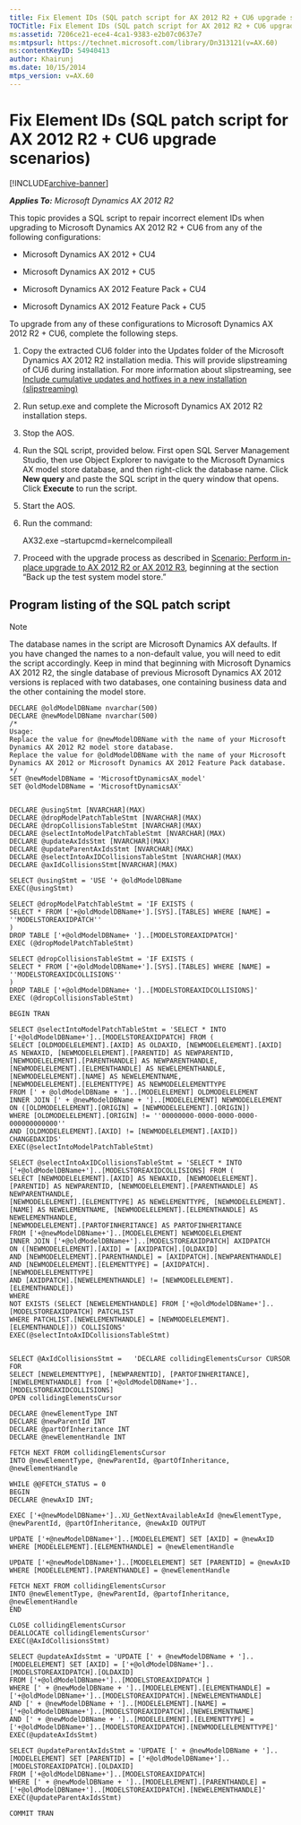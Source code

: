 ```yaml
---
title: Fix Element IDs (SQL patch script for AX 2012 R2 + CU6 upgrade scenarios)
TOCTitle: Fix Element IDs (SQL patch script for AX 2012 R2 + CU6 upgrade scenarios)
ms:assetid: 7206ce21-ece4-4ca1-9383-e2b07c0637e7
ms:mtpsurl: https://technet.microsoft.com/library/Dn313121(v=AX.60)
ms:contentKeyID: 54940413
author: Khairunj
ms.date: 10/15/2014
mtps_version: v=AX.60
---
```


# Fix Element IDs (SQL patch script for AX 2012 R2 + CU6 upgrade scenarios) 


[!INCLUDE[archive-banner](includes/archive-banner.md)]


_**Applies To:** Microsoft Dynamics AX 2012 R2_

This topic provides a SQL script to repair incorrect element IDs when upgrading to Microsoft Dynamics AX 2012 R2 + CU6 from any of the following configurations:

  - Microsoft Dynamics AX 2012 + CU4

  - Microsoft Dynamics AX 2012 + CU5

  - Microsoft Dynamics AX 2012 Feature Pack + CU4

  - Microsoft Dynamics AX 2012 Feature Pack + CU5

To upgrade from any of these configurations to Microsoft Dynamics AX 2012 R2 + CU6, complete the following steps.

1.  Copy the extracted CU6 folder into the Updates folder of the Microsoft Dynamics AX 2012 R2 installation media. This will provide slipstreaming of CU6 during installation. For more information about slipstreaming, see [Include cumulative updates and hotfixes in a new installation (slipstreaming)](include-cumulative-updates-and-hotfixes-in-a-new-installation-slipstreaming.md)

2.  Run setup.exe and complete the Microsoft Dynamics AX 2012 R2 installation steps.

3.  Stop the AOS.

4.  Run the SQL script, provided below. First open SQL Server Management Studio, then use Object Explorer to navigate to the Microsoft Dynamics AX model store database, and then right-click the database name. Click **New query** and paste the SQL script in the query window that opens. Click **Execute** to run the script.

5.  Start the AOS.

6.  Run the command:
    
    AX32.exe –startupcmd=kernelcompileall

7.  Proceed with the upgrade process as described in [Scenario: Perform in-place upgrade to AX 2012 R2 or AX 2012 R3](scenario-perform-in-place-upgrade-to-ax-2012-r2-or-ax-2012-r3.md), beginning at the section “Back up the test system model store.”

## Program listing of the SQL patch script


> [!NOTE]
> <P>The database names in the script are Microsoft Dynamics AX defaults. If you have changed the names to a non-default value, you will need to edit the script accordingly. Keep in mind that beginning with Microsoft Dynamics AX 2012 R2, the single database of previous Microsoft Dynamics AX 2012 versions is replaced with two databases, one containing business data and the other containing the model store.</P>



    DECLARE @oldModelDBName nvarchar(500)
    DECLARE @newModelDBName nvarchar(500)
    /*
    Usage:
    Replace the value for @newModelDBName with the name of your Microsoft Dynamics AX 2012 R2 model store database.
    Replace the value for @oldModelDBName with the name of your Microsoft Dynamics AX 2012 or Microsoft Dynamics AX 2012 Feature Pack database.
    */
    SET @newModelDBName = 'MicrosoftDynamicsAX_model'
    SET @oldModelDBName = 'MicrosoftDynamicsAX'
    
    
    DECLARE @usingStmt [NVARCHAR](MAX)
    DECLARE @dropModelPatchTableStmt [NVARCHAR](MAX)
    DECLARE @dropCollisionsTableStmt [NVARCHAR](MAX)
    DECLARE @selectIntoModelPatchTableStmt [NVARCHAR](MAX)
    DECLARE @updateAxIdsStmt [NVARCHAR](MAX)
    DECLARE @updateParentAxIdsStmt [NVARCHAR](MAX)
    DECLARE @selectIntoAxIDCollisionsTableStmt [NVARCHAR](MAX)
    DECLARE @axIdCollisionsStmt[NVARCHAR](MAX)
    
    SELECT @usingStmt = 'USE '+ @oldModelDBName
    EXEC(@usingStmt)
    
    SELECT @dropModelPatchTableStmt = 'IF EXISTS (
    SELECT * FROM ['+@oldModelDBName+'].[SYS].[TABLES] WHERE [NAME] = ''MODELSTOREAXIDPATCH''
    )
    DROP TABLE ['+@oldModelDBName+ ']..[MODELSTOREAXIDPATCH]'
    EXEC (@dropModelPatchTableStmt)
    
    SELECT @dropCollisionsTableStmt = 'IF EXISTS (
    SELECT * FROM ['+@oldModelDBName+'].[SYS].[TABLES] WHERE [NAME] = ''MODELSTOREAXIDCOLLISIONS''
    )
    DROP TABLE ['+@oldModelDBName+ ']..[MODELSTOREAXIDCOLLISIONS]'
    EXEC (@dropCollisionsTableStmt)
    
    BEGIN TRAN
    
    SELECT @selectIntoModelPatchTableStmt = 'SELECT * INTO ['+@oldModelDBName+']..[MODELSTOREAXIDPATCH] FROM (
    SELECT [OLDMODELELEMENT].[AXID] AS OLDAXID, [NEWMODELELEMENT].[AXID] AS NEWAXID, [NEWMODELELEMENT].[PARENTID] AS NEWPARENTID,
    [NEWMODELELEMENT].[PARENTHANDLE] AS NEWPARENTHANDLE, [NEWMODELELEMENT].[ELEMENTHANDLE] AS NEWELEMENTHANDLE,[NEWMODELELEMENT].[NAME] AS NEWELEMENTNAME, 
    [NEWMODELELEMENT].[ELEMENTTYPE] AS NEWMODELELEMENTTYPE
    FROM [' + @oldModelDBName + ']..[MODELELEMENT] OLDMODELELEMENT
    INNER JOIN [' + @newModelDBName + ']..[MODELELEMENT] NEWMODELELEMENT
    ON ([OLDMODELELEMENT].[ORIGIN] = [NEWMODELELEMENT].[ORIGIN])
    WHERE [OLDMODELELEMENT].[ORIGIN] != ''00000000-0000-0000-0000-000000000000''
    AND [OLDMODELELEMENT].[AXID] != [NEWMODELELEMENT].[AXID]) CHANGEDAXIDS'
    EXEC(@selectIntoModelPatchTableStmt)
    
    SELECT @selectIntoAxIDCollisionsTableStmt = 'SELECT * INTO ['+@oldModelDBName+']..[MODELSTOREAXIDCOLLISIONS] FROM (
    SELECT [NEWMODELELEMENT].[AXID] AS NEWAXID, [NEWMODELELEMENT].[PARENTID] AS NEWPARENTID, [NEWMODELELEMENT].[PARENTHANDLE] AS NEWPARENTHANDLE, 
    [NEWMODELELEMENT].[ELEMENTTYPE] AS NEWELEMENTTYPE, [NEWMODELELEMENT].[NAME] AS NEWELEMENTNAME, [NEWMODELELEMENT].[ELEMENTHANDLE] AS NEWELEMENTHANDLE, 
    [NEWMODELELEMENT].[PARTOFINHERITANCE] AS PARTOFINHERITANCE
    FROM ['+@newModelDBName+']..[MODELELEMENT] NEWMODELELEMENT 
    INNER JOIN ['+@oldModelDBName+']..[MODELSTOREAXIDPATCH] AXIDPATCH 
    ON ([NEWMODELELEMENT].[AXID] = [AXIDPATCH].[OLDAXID] 
    AND [NEWMODELELEMENT].[PARENTHANDLE] = [AXIDPATCH].[NEWPARENTHANDLE]
    AND [NEWMODELELEMENT].[ELEMENTTYPE] = [AXIDPATCH].[NEWMODELELEMENTTYPE]
    AND [AXIDPATCH].[NEWELEMENTHANDLE] != [NEWMODELELEMENT].[ELEMENTHANDLE])
    WHERE 
    NOT EXISTS (SELECT [NEWELEMENTHANDLE] FROM ['+@oldModelDBName+']..[MODELSTOREAXIDPATCH] PATCHLIST 
    WHERE PATCHLIST.[NEWELEMENTHANDLE] = [NEWMODELELEMENT].[ELEMENTHANDLE])) COLLISIONS'
    EXEC(@selectIntoAxIDCollisionsTableStmt)
    
    
    SELECT @AxIdCollisionsStmt =   'DECLARE collidingElementsCursor CURSOR FOR 
    SELECT [NEWELEMENTTYPE], [NEWPARENTID], [PARTOFINHERITANCE], [NEWELEMENTHANDLE] from ['+@oldModelDBName+']..[MODELSTOREAXIDCOLLISIONS]
    OPEN collidingElementsCursor
    
    DECLARE @newElementType INT
    DECLARE @newParentId INT
    DECLARE @partOfInheritance INT
    DECLARE @newElementHandle INT
    
    FETCH NEXT FROM collidingElementsCursor
    INTO @newElementType, @newParentId, @partOfInheritance, @newElementHandle
    
    WHILE @@FETCH_STATUS = 0
    BEGIN
    DECLARE @newAxID INT;
    
    EXEC ['+@newModelDBName+']..XU_GetNextAvailableAxId @newElementType, @newParentId, @partOfInheritance, @newAxID OUTPUT
    
    UPDATE ['+@newModelDBName+']..[MODELELEMENT] SET [AXID] = @newAxID 
    WHERE [MODELELEMENT].[ELEMENTHANDLE] = @newElementHandle
    
    UPDATE ['+@newModelDBName+']..[MODELELEMENT] SET [PARENTID] = @newAxID 
    WHERE [MODELELEMENT].[PARENTHANDLE] = @newElementHandle
    
    FETCH NEXT FROM collidingElementsCursor
    INTO @newElementType, @newParentId, @partofInheritance, @newElementHandle
    END
    
    CLOSE collidingElementsCursor
    DEALLOCATE collidingElementsCursor'
    EXEC(@AxIdCollisionsStmt)
    
    SELECT @updateAxIdsStmt = 'UPDATE [' + @newModelDBName + ']..[MODELELEMENT] SET [AXID] = ['+@oldModelDBName+']..[MODELSTOREAXIDPATCH].[OLDAXID]
    FROM ['+@oldModelDBName+']..[MODELSTOREAXIDPATCH ]
    WHERE [' + @newModelDBName + ']..[MODELELEMENT].[ELEMENTHANDLE] = ['+@oldModelDBName+']..[MODELSTOREAXIDPATCH].[NEWELEMENTHANDLE]
    AND [' + @newModelDBName + ']..[MODELELEMENT].[NAME] = ['+@oldModelDBName+']..[MODELSTOREAXIDPATCH].[NEWELEMENTNAME]
    AND [' + @newModelDBName + ']..[MODELELEMENT].[ELEMENTTYPE] = ['+@oldModelDBName+']..[MODELSTOREAXIDPATCH].[NEWMODELELEMENTTYPE]'
    EXEC(@updateAxIdsStmt)
    
    SELECT @updateParentAxIdsStmt = 'UPDATE [' + @newModelDBName + ']..[MODELELEMENT] SET [PARENTID] = ['+@oldModelDBName+']..[MODELSTOREAXIDPATCH].[OLDAXID]
    FROM ['+@oldModelDBName+']..[MODELSTOREAXIDPATCH]
    WHERE [' + @newModelDBName + ']..[MODELELEMENT].[PARENTHANDLE] = ['+@oldModelDBName+']..[MODELSTOREAXIDPATCH].[NEWELEMENTHANDLE]'
    EXEC(@updateParentAxIdsStmt)
    
    COMMIT TRAN

  


